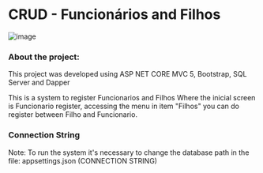 # CRUD - Funcionários and Filhos

![image](https://github.com/heberGustavo/C-Sharp/assets/44476616/8379e0f8-ce82-4f23-b2af-6f8067fda823)

### About the project: 
This project was developed using ASP NET CORE MVC 5, Bootstrap, SQL Server and Dapper

This is a system to register Funcionarios and Filhos
Where the inicial screen is Funcionario register, accessing the menu in item "Filhos" you can do register between Filho and Funcionario.

### Connection String
Note: To run the system it's necessary to change the database path in the file: appsettings.json (CONNECTION STRING)
